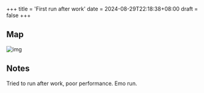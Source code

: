 +++
title = 'First run after work'
date = 2024-08-29T22:18:38+08:00
draft = false
+++
## Map

![img](/trailblazer/20240829.png)

## Notes
Tried to run after work, poor performance. Emo run.

